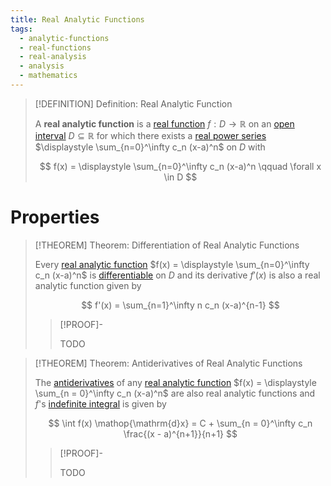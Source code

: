 ```yaml
---
title: Real Analytic Functions
tags:
  - analytic-functions
  - real-functions
  - real-analysis
  - analysis
  - mathematics
---
```


>[!DEFINITION] Definition: Real Analytic Function
>
>A **real analytic function** is a [real function](Real%20Functions.md) $f: D \to \mathbb{R}$ on an [open interval](../../../../../Set%20Theory/Ordering/Intervals.md) $D \subseteq \mathbb{R}$ for which there exists a [real power series](../Real%20Power%20Series/index.md) $\displaystyle \sum_{n=0}^\infty c_n (x-a)^n$ [](../Real%20Power%20Series/Convergence.md#^intervalofconvergence) on $D$ with
>
>$$
>f(x) = \displaystyle \sum_{n=0}^\infty c_n (x-a)^n \qquad \forall x \in D
>$$
>

# Properties

>[!THEOREM] Theorem: Differentiation of Real Analytic Functions
>
>Every [real analytic function](Real%20Analytic%20Functions.md) $f(x) = \displaystyle \sum_{n=0}^\infty c_n (x-a)^n$ is [differentiable](Differentiation/Derivatives.md) on $D$ and its derivative $f'(x)$ is also a real analytic function given by
>
>$$
>f'(x) = \sum_{n=1}^\infty n c_n (x-a)^{n-1}
>$$
>
>>[!PROOF]-
>>
>>TODO
>>
>

>[!THEOREM] Theorem: Antiderivatives of Real Analytic Functions
>
>The [antiderivatives](Integration/Antiderivatives/Antiderivatives.md) of any [real analytic function](Real%20Analytic%20Functions.md) $f(x) = \displaystyle \sum_{n = 0}^\infty c_n (x-a)^n$ are also real analytic functions and $f$'s [indefinite integral](Integration/Antiderivatives/Antiderivatives.md) is given by
>
>$$
>\int f(x) \mathop{\mathrm{d}x} = C + \sum_{n = 0}^\infty c_n \frac{(x - a)^{n+1}}{n+1}
>$$
>
>>[!PROOF]-
>>
>>TODO
>>
>
